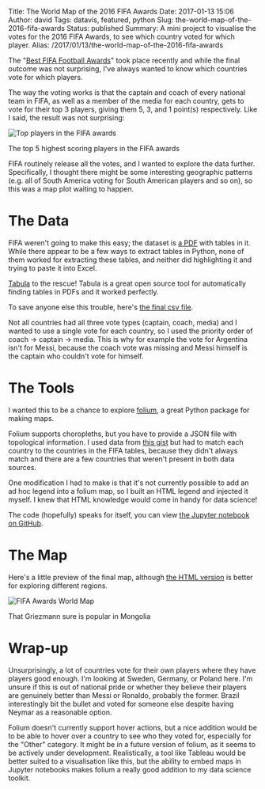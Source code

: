 Title: The World Map of the 2016 FIFA Awards
Date: 2017-01-13 15:06
Author: david
Tags: datavis, featured, python
Slug: the-world-map-of-the-2016-fifa-awards
Status: published
Summary: A mini project to visualise the votes for the 2016 FIFA Awards, to see which country voted for which player.
Alias: /2017/01/13/the-world-map-of-the-2016-fifa-awards

The "[Best FIFA Football Awards](http://www.fifa.com/the-best-fifa-football-awards/best-fifa-mens-player/index.html)"
took place recently and while the final outcome was not surprising, I've
always wanted to know which countries vote for which players.

The way the voting works is that the captain and coach of every national
team in FIFA, as well as a member of the media for each country, gets to
vote for their top 3 players, giving them 5, 3, and 1 point(s)
respectively. Like I said, the result was not surprising:

![Top players in the FIFA awards]({static}/images/the-world-map-of-the-2016-fifa-awards/fifa_topplayers.png)

The top 5 highest scoring players in the FIFA awards

FIFA routinely release all the votes, and I wanted to explore the data
further. Specifically, I thought there might be some interesting
geographic patterns (e.g. all of South America voting for South American
players and so on), so this was a map plot waiting to happen.
 

# The Data

FIFA weren't going to make this easy; the dataset is [a PDF](http://resources.fifa.com/mm/Document/the-best/PlayeroftheYear-Men/02/86/27/05/faward_MenPlayer2016_Neutral.pdf)
with tables in it. While there appear to be a few ways to extract tables
in Python, none of them worked for extracting these tables, and neither
did highlighting it and trying to paste it into Excel.

[Tabula](http://tabula.technology/) to the rescue! Tabula is a great
open source tool for automatically finding tables in PDFs and it worked
perfectly.

To save anyone else this trouble, here's [the final csv file](https://github.com/davidasboth/blog-notebooks/blob/master/fifa-awards/player_votes.csv).

Not all countries had all three vote types (captain, coach, media) and I
wanted to use a single vote for each country, so I used the priority
order of coach -&gt; captain -&gt; media. This is why for example the
vote for Argentina isn't for Messi, because the coach vote was missing
and Messi himself is the captain who couldn't vote for himself.

# The Tools

I wanted this to be a chance to explore
[folium](https://github.com/python-visualization/folium), a great Python
package for making maps.

Folium supports choropleths, but you have to provide a JSON file with
topological information. I used data from [this gist](https://gist.github.com/markmarkoh/2969317) but had to match each
country to the countries in the FIFA tables, because they didn't always
match and there are a few countries that weren't present in both data
sources.

One modification I had to make is that it's not currently possible to
add an ad hoc legend into a folium map, so I built an HTML legend and
injected it myself. I knew that HTML knowledge would come in handy for
data science!

The code (hopefully) speaks for itself, you can view [the Jupyter notebook on GitHub](https://github.com/davidasboth/blog-notebooks/blob/master/fifa-awards/FIFA%20Awards%20data.ipynb).


# The Map

Here's a little preview of the final map, although [the HTML version](/fifa-awards/) is better for exploring
different regions.

![FIFA Awards World Map]({static}/images/the-world-map-of-the-2016-fifa-awards/fifa_awards_finalmap.png)

That Griezmann sure is popular in Mongolia 

# Wrap-up 

Unsurprisingly, a lot of countries vote for their own players where they
have players good enough. I'm looking at Sweden, Germany, or Poland
here. I'm unsure if this is out of national pride or whether they
believe their players are genuinely better than Messi or Ronaldo,
probably the former. Brazil interestingly bit the bullet and voted for
someone else despite having Neymar as a reasonable option.

Folium doesn't currently support hover actions, but a nice addition
would be to be able to hover over a country to see who they voted for,
especially for the "Other" category. It might be in a future version of
folium, as it seems to be actively under development. Realistically, a
tool like Tableau would be better suited to a visualisation like this,
but the ability to embed maps in Jupyter notebooks makes folium a really
good addition to my data science toolkit.
